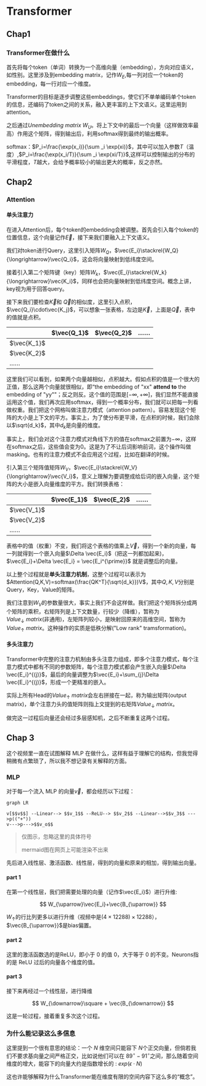 # Transformer

## Chap1

### Transformer在做什么

首先将每个token（单词）转换为一个高维向量（embedding），方向对应语义，如性别。这里涉及到embedding matrix，记作$W_E$,每一列对应一个token的embedding，每一行对应一个维度。

Transformer的目标是逐步调整这些embeddings，使它们不单单编码单个token的信息，还编码了token之间的关系，融入更丰富的上下文语义。这里运用到attention。

之后通过*Unembedding matrix* $W_U$。将上下文中的最后一个向量（这样做效率最高）作用这个矩阵，得到输出后，利用softmax得到最终的输出概率。

softmax：$P_i=\frac{\exp(x_i)}{\sum _i \exp(xi)}$，其中可以加入参数$T$（温度）,$P_i=\frac{\exp(x_i/T)}{\sum _i \exp(xi/T)}$,这样可以控制输出的分布的平滑程度，$T$越大，会给予概率较小的输出更大的概率，反之亦然。

## Chap2

### Attention

#### 单头注意力

在进入Attention后，每个token的embedding会被调整。首先会引入每个token的位置信息，这个向量记作$\vec{E}$，接下来我们要融入上下文语义。

我们对token进行Query，这里引入矩阵$W_Q$，$\vec{E_i}\stackrel{W_Q}{\longrightarrow}\vec{Q_i}$，这会将向量映射到低纬度空间。

接着引入第二个矩阵键（key）矩阵$W_k$，$\vec{E_i}\stackrel{W_k}{\longrightarrow}\vec{K_i}$，同样也会把向量映射到低纬度空间。概念上讲，key视为用于回答query。

接下来我们要检查$\vec{K}$和 $\vec{Q}$的相似度，这里引入点积，$\vec{Q_i}\cdot\vec{K_j}$，可以想象一张表格，左边是$\vec{K}$，上面是$\vec{Q}$，表中的值就是点积。

|             | $\vec{Q_1}$ | $\vec{Q_2}$ | ……   |
| ----------- | ----------- | ----------- | ---- |
| $\vec{K_1}$ |             |             |      |
| $\vec{K_2}$ |             |             |      |
| ……          |             |             |      |

这里我们可以看到，如果两个向量越相似，点积越大。假如点积的值是一个很大的正值，那么这两个向量就很相似，即“the embedding of "xx" **attend to** the embedding of "yy""；反之则反。这个值的范围是$[-\infty,+\infty]$，我们显然不能直接运用这个值，我们再次应用softmax，得到一个概率分布，我们就可以把每一列看做权重。我们把这个网格叫做注意力模式（attention pattern）。容易发现这个矩阵的大小是上下文的平方。事实上，为了使分布更平滑，在点积的时候，我们会除以$\sqrt{d_k}$，其中$d_k$是向量的维度。

事实上，我们会对这个注意力模式对角线下方的值在softmax之前置为$-\infty$，这样在softmax之后，这些值会变为0。这是为了不让后词影响前词，这个操作叫做masking。也有的注意力模式不会应用这个过程，比如在翻译的时候。

引入第三个矩阵值矩阵$W_V$，$\vec{E_i}\stackrel{W_V}{\longrightarrow}\vec{V_i}$，意义上理解为要调整成给后词的嵌入向量，这个矩阵的大小是嵌入向量维度的平方。我们转换表格：

|             | $\vec{E_1}$ | $\vec{E_2}$ | ……   |
| ----------- | ----------- | ----------- | ---- |
| $\vec{V_1}$ |             |             |      |
| $\vec{V_2}$ |             |             |      |
| ……          |             |             |      |

表格中的值（权重）不变，我们将这个表格的值乘上$\vec{V}$，得到一个新的向量，每一列就得到一个嵌入向量$\Delta \vec{E_i}$（把这一列都加起来)，$\vec{E_i}+\Delta \vec{E_i} = \vec{E_i^{\prime}}$ 就是调整后的向量。

以上整个过程就是**单头注意力机制**，这整个过程可以表示为$Attention(Q,K,V)=softmax(\frac{QK^T}{\sqrt{d_k}})V$，其中$Q,K,V$分别是Query，Key，Value的矩阵。

我们注意到$W_V$的参数量很大，事实上我们不会这样做。我们把这个矩阵拆分成两个矩阵的乘积，右矩阵列是上下文数量，行较少（降维），暂称为$Value_{\downarrow}\ matrix$(非通用)，左矩阵列较小，是映射回原来的高维空间，暂称为$Value_{\uparrow}\ matrix$。这种操作的实质是低秩分解("Low rank" tramsformation)。

#### 多头注意力

Transformer中完整的注意力机制由多头注意力组成，即多个注意力模式，每个注意力模式中都有不同的参数矩阵，每个注意力模式都会产生嵌入向量$\Delta \vec{E_i}^{(j)}$，最后的向量调整为$\vec{E_i}+\sum_{j}\Delta \vec{E_i}^{(j)}$，形成一个更精准的嵌入。

实际上所有Head的$Value_{\uparrow}\ matrix$会左右拼接在一起，称为输出矩阵(output matrix)，单个注意力头的值矩阵则指上文提到的右矩阵$Value_{\downarrow}\ matrix$。

做完这一过程后向量还会经过多层感知机，之后不断重复这两个过程。

## Chap 3

这个视频里一直在试图解释 MLP 在做什么，这样有益于理解它的结构，但我觉得稍微有点繁琐了，所以我不想记录有关解释的方面。

### MLP

对于每一个流入 MLP 的向量$\vec{v}$，都会经历以下过程：

```mermaid
graph LR

v[$$v$$] --Linear--> $$v_1$$ --ReLU--> $$v_2$$ --Linear-->$$v_3$$ --->p(("+"))
v--->p--->$$v_o$$
```

> 仅图示，忽略这里的具体符号
>
> mermaid图在网页上可能渲染不出来

先后进入线性层、激活函数、线性层，得到的向量和原来的相加，得到输出向量。

#### part 1

在第一个线性层，我们把需要处理的向量（记作$\vec{E_i}$）进行升维:

$$
W_{\uparrow}\vec{E_i}+\vec{B_{\uparrow}}
$$

$W_{\uparrow}$的行比列更多以进行升维（视频中是$(4\times 12288)\times 12288$），$\vec{B_{\uparrow}}$是bias偏置。

#### part 2

这里的激活函数选的是ReLU，即小于 0 的值 0，大于等于 0 的不变。Neurons指的是 ReLU 过后的向量各个维度的值。

#### part 3

接下来再经过一个线性层，进行降维

$$
W_{\downarrow}\square + \vec{B_{\downarrow}}
$$

这是一轮过程，接着重复多次这个过程。

### 为什么能记录这么多信息

这里提到一个很有意思的结论：一个 $N$ 维空间只能容下 $N$个正交向量，但倘若我们不要求基向量之间严格正交，比如说他们可以在 $89^{\circ} -91^{\circ}$之间，那么随着空间维度的增大，能容下的向量大约是指数增长的 : $exp(\epsilon  \cdot N)$

这也许能够解释为什么Transformer能在维度有限的空间内容下这么多的“概念”。
